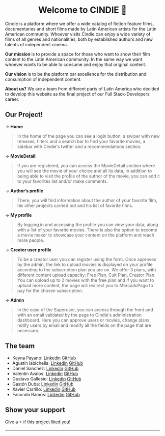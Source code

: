 <h1 align="center">Welcome to CINDIE 👋</h1>
<p>
Cindie is a platform where we offer a wide catalog of fiction feature films, documentaries and short films made by Latin American artists for the Latin American community. Whoever visits Cindie can enjoy a wide variety of films of all genres and nationalities, both by established authors and new talents of independent cinema.
</p>

**Our mission** is to provide a space for those who want to show their film content to the Latin American community. In the same way we want whoever wants to be able to consume and enjoy that original content.

**Our vision** is to be the platform par excellence for the distribution and consumption of independent content.

**About us?** We are a team from different parts of Latin America who decided to develop this website as the final project of our Full Stack-Developers career.


## Our Project!

-> **Home**
> In the home of the page you can see a login button, a swiper with new releases, filters and a search bar to find your favorite movies, a sidebar with Cindie's twitter and a recommendations section.

-> **MovieDetail**
> If you are registered, you can access the MovieDetail section where you will see the movie of your choice and all its data, in addition to being able to visit the profile of the author of the movie, you can add it to your favorites list and/or make comments.

-> **Author’s profile**
> There, you will find information about the author of your favorite film, his other projects carried out and his list of favorite films.

-> **My profile**
> By logging in and accessing the profile you can view your data, along with a list of your favorite movies. There is also the option to become a movie maker to showcase your content on the platform and reach more people.

-> **Creator user profile**
> To be a creator user you can register using the form. Once approved by the admin, the link to upload movies is displayed on your profile according to the subscription plan you are on.
> We offer 3 plans, with different content upload capacity: Free Plan, Cult Plan, Creator Plan. You can upload up to 2 movies with the free plan and if you want to upload more content, the page will redirect you to MercadoPago to pay for the chosen subscription.

-> **Admin**
> In the case of the Superuser, you can access through the front and with an email validated by the page to Cindie's administration dashboard. Here you can approve users or movies, change plans, notify users by email and modify all the fields on the page that are necessary.


## The team

* Keyna Payano: [Linkedin](https://www.linkedin.com/in/keynarp/) [GitHub](https://github.com/keyn4)
* Agustín Iabichella: [Linkedin](https://www.linkedin.com/in/iabichellarobert/) [GitHub](https://github.com/AgusRobert)
* Daniel Sanchez: [Linkedin](https://www.linkedin.com/in/dasmmer/) [GitHub](https://github.com/Aterael)
* Valentín Avalos: [Linkedin](https://www.linkedin.com/in/valentinnavalos/) [GitHub](https://github.com/valentinnavalos)
* Gustavo Gallesio: [Linkedin](https://www.linkedin.com/in/gustavogallesio/) [GitHub](https://github.com/guenga1968)
* Gastón Duba: [Linkedin](https://www.linkedin.com/in/gastonduba/) [GitHub](https://github.com/gastond90)
* Xavier Carrillo: [Linkedin](https://www.linkedin.com/in/richardcarrillodev/) [GitHub](https://github.com/Xavier2092)
* Facundo Ramos: [Linkedin](https://www.linkedin.com/in/seba-ramos/) [GitHub](https://github.com/fsr1410)

## Show your support

Give a ⭐️ if this project liked you!

***
